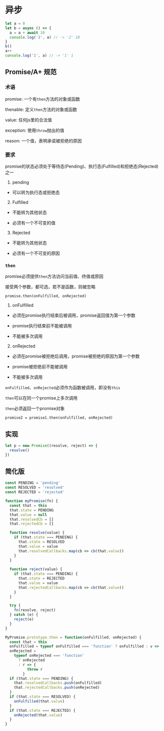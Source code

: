 # 异步

```js
let a = 0
let b = async () => {
  a = a + await 10
  console.log('2', a) // -> '2' 10
}
b()
a++
console.log('1', a) // -> '1' 1
```

## Promise/A+ 规范

### 术语

promise: 一个有`then`方法的对象或函数

thenable: 定义`then`方法的对象或函数

value: 任何js里的合法值

exception: 使用`throw`抛出的值

reason: 一个值，表明承诺被拒绝的原因


### 要求

promise的状态必须处于等待态(Pending)、执行态(Fulfilled)和拒绝态(Rejected)之一

1. pending

  * 可以转为执行态或拒绝态

2. Fulfilled

  * 不能转为其他状态

  * 必须有一个不可变的值

3. Rejected

  * 不能转为其他状态

  * 必须有一个不可变的原因


### `then`

promise必须提供`then`方法访问当前值、终值或原因

接受两个参数，都可选，若不是函数，则被忽略

`promise.then(onFulfilled, onRejected)`

1. onFulfilled

  * 必须在promise执行结束后被调用，promise返回值为第一个参数

  * promise执行结束前不能被调用

  * 不能被多次调用

2. onRejected

  * 必须在promise被拒绝后调用，promise被拒绝的原因为第一个参数

  * promise被拒绝前不能被调用

  * 不能被多次调用

`onFulfilled`、`onRejected`必须作为函数被调用，即没有`this`

`then`可以在同一个promise上多次调用

`then`必须返回一个promise对象

`promise2 = promise1.then(onFulfilled, onRejected)`



## 实现

```js
let p = new Promise((resolve, reject) => {
  resolve()
})
```

## 简化版

```js
const PENDING = 'pending'
const RESOLVED = 'resolved'
const REJECTED = 'rejected'

function myPromise(fn) {
  const that = this
  that.state = PENDING
  that.value = null
  that.resolvedCb = []
  that.rejectedCb = []

  function resolve(value) {
    if (that.state === PENDING) {
      that.state = RESOLVED
      that.value = value
      that.resolvedCallbacks.map(cb => cb(that.value))
    }
  }
  
  function reject(value) {
    if (that.state === PENDING) {
      that.state = REJECTED
      that.value = value
      that.rejectedCallbacks.map(cb => cb(that.value))
    }
  }

  try {
    fn(resolve, reject)
  } catch (e) {
    reject(e)
  }
}

MyPromise.prototype.then = function(onFulfilled, onRejected) {
  const that = this
  onFulfilled = typeof onFulfilled === 'function' ? onFulfilled : v => v
  onRejected =
    typeof onRejected === 'function'
      ? onRejected
      : r => {
          throw r
        }
  if (that.state === PENDING) {
    that.resolvedCallbacks.push(onFulfilled)
    that.rejectedCallbacks.push(onRejected)
  }
  if (that.state === RESOLVED) {
    onFulfilled(that.value)
  }
  if (that.state === REJECTED) {
    onRejected(that.value)
  }
}
```
